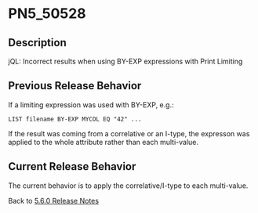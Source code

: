 # PN5_50528

<PageHeader />

## Description

jQL: Incorrect results when using BY-EXP expressions with Print Limiting

## Previous Release Behavior

If a limiting expression was used with BY-EXP, e.g.:

```text
LIST filename BY-EXP MYCOL EQ "42" ...
```

If the result was coming from a correlative or an I-type, the expresson was applied to the whole attribute rather than each multi-value.

## Current Release Behavior

The current behavior is to apply the correlative/I-type to each multi-value.

Back to [5.6.0 Release Notes](./../README.md)

<PageFooter />
